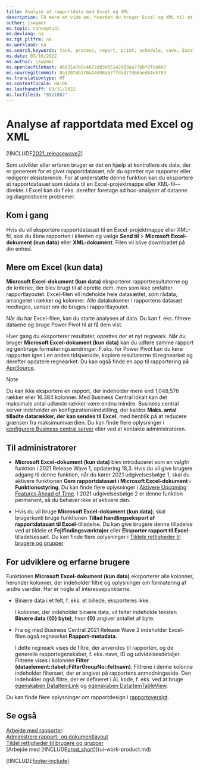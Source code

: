 ```yaml
---
title: Analyse af rapportdata med Excel og XML
description: Få mere at vide om, hvordan du bruger Excel og XML til at analysere et rapportdatasæt.
author: jswymer
ms.topic: conceptual
ms.devlang: na
ms.tgt_pltfrm: na
ms.workload: na
ms.search.keywords: task, process, report, print, schedule, save, Excel, PDF, Word, dataset
ms.date: 03/16/2022
ms.author: jswymer
ms.openlocfilehash: 46831a7b5c4672dd3d65142803aa77bbf2fce807
ms.sourcegitcommit: 8a12074b170a14d98ab7ffdad77d66aed64e5783
ms.translationtype: HT
ms.contentlocale: da-DK
ms.lasthandoff: 03/31/2022
ms.locfileid: "8521802"
---
```

# <a name="analyzing-report-data-with-excel-and-xml"></a>Analyse af rapportdata med Excel og XML

[!INCLUDE[2021_releasewave2](includes/2021_releasewave2.md)]

Som udvikler eller erfaren bruger er det en hjælp at kontrollere de data, der er genereret for et givet rapportdatasæt, når du opretter nye rapporter eller redigerer eksisterende. For at understøtte denne funktion kan du eksportere et rapportdatasæt som rådata til en Excel-projektmappe eller XML-fil&mdash;direkte. I Excel kan du f.eks. derefter foretage ad hoc-analyser af dataene og diagnosticere problemer.

## <a name="get-started"></a>Kom i gang

Hvis du vil eksportere rapportdatasæt til en Excel-projektmappe eller XML-fil, skal du åbne rapporten i klienten og vælge **Send til** > **Microsoft Excel-dokument (kun data)** eller **XML-dokument**. Filen vil blive downloadet på din enhed.

## <a name="more-about-excel-data-only"></a>Mere om Excel (kun data)

**Microsoft Excel-dokument (kun data)** eksporterer rapportresultaterne og de kriterier, der blev brugt til at oprette dem, men som ikke omfatter rapportlayoutet. Excel-filen vil indeholde hele datasættet, som rådata, arrangeret i rækker og kolonner. Alle datakolonner i rapportens datasæt medtages, uanset om de bruges i rapportlayoutet.

Når du har Excel-filen, kan du starte analysen af data. Du kan f. eks. filtrere dataene og bruge Power Pivot til at få dem vist.

Hver gang du eksporterer resultater, oprettes der et nyt regneark. Når du bruger **Microsoft Excel-dokument (kun data)** kan du udføre samme rapport og genbruge formateringsændringer. F.eks. for Power Pivot kan du køre rapporten igen i en anden tidsperiode, kopiere resultaterne til regnearket og derefter opdatere regnearket. Du kan også finde en app til rapportering på [AppSource](https://appsource.microsoft.com/).

> [!NOTE]
> Du kan ikke eksportere en rapport, der indeholder mere end 1,048,576 rækker eller 16.384 kolonner. Med Business Central lokalt kan det maksimale antal udlæste rækker være endnu mindre. Business central server indeholder en konfigurationsindstilling, der kaldes **Maks. antal tilladte datarækker, der kan sendes til Excel**, med henblik på at reducere grænsen fra maksimumværdien. Du kan finde flere oplysninger i [konfigurere Business central server](/dynamics365/business-central/dev-itpro/administration/configure-server-instance#General) eller ved at kontakte administratoren.

## <a name="for-administrators"></a>Til administratorer

- **Microsoft Excel-dokument (kun data)** blev introduceret som en valgfri funktion i 2021 Release Wave 1, opdatering 18,3. Hvis du vil give brugere adgang til denne funktion, når du kører 2021 udgivelsesbølge 1, skal du aktivere funktionen **Gem rapportdatasæt i Microsoft Excel-dokument** i **Funktionsstyring**. Du kan finde flere oplysninger i [Aktivere Upcoming Features Ahead of Time](/dynamics365/business-central/dev-itpro/administration/feature-management). I 2021 udgivelsesbølge 2 er denne funktion permanent, så du behøver ikke at aktivere den.

- Hvis du vil bruge **Microsoft Excel-dokument (kun data)**, skal brugerkonti bruge funktionen **Tillad handlingseksport af rapportdatasæt til Excel**-tilladelse. Du kan give brugere denne tilladelse ved at tildele et **Fejlfindingsværktøjer** eller **Eksporter rapport til Excel**-tilladelsessæt. Du kan finde flere oplysninger i [Tildele rettigheder til brugere og grupper](ui-define-granular-permissions.md)  

## <a name="for-developers-and-advanced-users"></a>For udviklere og erfarne brugere

Funktionen **Microsoft Excel-dokument (kun data)** eksporterer alle kolonner, herunder kolonner, der indeholder filtre og oplysninger om formatering af andre værdier. Her er nogle af interessepunkterne:

- Binære data i et felt, f. eks. et billede, eksporteres ikke.

  I kolonner, der indeholder binære data, vil felter indeholde teksten **Binære data ({0} byte)**, hvor **{0}** angiver antallet af byte.
- Fra og med Business Central 2021 Release Wave 2 indeholder Excel-filen også regnearket **Rapport-metadata**.

  I dette regneark vises de filtre, der anvendes til rapporten, og de generelle rapportegenskaber, f. eks. navn, ID og udvidelsesdetaljer. Filtrene vises i kolonnen **Filter (dataelement::tabel::FilterGroupNo::feltnavn)**. Filtrene i denne kolonne indeholder filtersæt, der er angivet på rapportens anmodningsside. Den indeholder også filtre, der er defineret i AL kode, f. eks. ved at bruge [egenskaben DataItemLink](/dynamics365/business-central/dev-itpro/developer/properties/devenv-dataitemlink-reports-property) og [egenskaben DataItemTableView](/dynamics365/business-central/dev-itpro/developer/properties/devenv-dataitemtableview-property).

Du kan finde flere oplysninger om rapportdesign i [rapportoversigt](/dynamics365/business-central/dev-itpro/developer/devenv-reports).

## <a name="see-also"></a>Se også

[Arbejde med rapporter](ui-work-report.md)  
[Administrere rapport- og dokumentlayout](ui-manage-report-layouts.md)  
[Tildel rettigheder til brugere og grupper](ui-define-granular-permissions.md)  
[Arbejde med [!INCLUDE[prod_short](includes/prod_short.md)]](ui-work-product.md)

[!INCLUDE[footer-include](includes/footer-banner.md)]